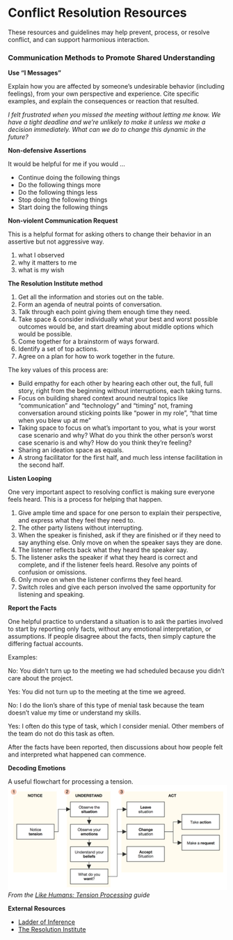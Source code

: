 # Conflict Resolution Resources

These resources and guidelines may help prevent, process, or resolve conflict, and can support harmonious interaction.

### Communication Methods to Promote Shared Understanding

**Use “I Messages”**

Explain how you are affected by someone’s undesirable behavior \(including feelings\), from your own perspective and experience. Cite specific examples, and explain the consequences or reaction that resulted.

_I felt frustrated when you missed the meeting without letting me know. We have a tight deadline and we’re unlikely to make it unless we make a decision immediately. What can we do to change this dynamic in the future?_

**Non-defensive Assertions**

It would be helpful for me if you would …

* Continue doing the following things
* Do the following things more
* Do the following things less
* Stop doing the following things
* Start doing the following things

**Non-violent Communication Request**

This is a helpful format for asking others to change their behavior in an assertive but not aggressive way.

1. what I observed 
2. why it matters to me 
3. what is my wish

**The Resolution Institute method**  
1. Get all the information and stories out on the table.  
2. Form an agenda of neutral points of conversation.  
3. Talk through each point giving them enough time they need.  
4. Take space & consider individually what your best and worst possible outcomes would be, and start dreaming about middle options which would be possible.  
5. Come together for a brainstorm of ways forward.  
6. Identify a set of top actions.  
7. Agree on a plan for how to work together in the future.

The key values of this process are:

* Build empathy for each other by hearing each other out, the full, full story, right from the beginning without interruptions, each taking turns.
* Focus on building shared context around neutral topics like “communication” and “technology” and “timing” not, framing conversation around sticking points like “power in my role”, “that time when you blew up at me”
* Taking space to focus on what’s important to you, what is your worst case scenario and why? What do you think the other person’s worst case scenario is and why? How do you think they’re feeling?
* Sharing an ideation space as equals.
* A strong facilitator for the first half, and much less intense facilitation in the second half.

**Listen Looping**

One very important aspect to resolving conflict is making sure everyone feels heard. This is a process for helping that happen.

1. Give ample time and space for one person to explain their perspective, and express what they feel they need to.
2. The other party listens without interrupting.
3. When the speaker is finished, ask if they are finished or if they need to say anything else. Only move on when the speaker says they are done.
4. The listener reflects back what they heard the speaker say. 
5. The listener asks the speaker if what they heard is correct and complete, and if the listener feels heard. Resolve any points of confusion or omissions.
6. Only move on when the listener confirms they feel heard.
7. Switch roles and give each person involved the same opportunity for listening and speaking.

**Report the Facts**

One helpful practice to understand a situation is to ask the parties involved to start by reporting only facts, without any emotional interpretation, or assumptions. If people disagree about the facts, then simply capture the differing factual accounts.

Examples:

No: You didn’t turn up to the meeting we had scheduled because you didn’t care about the project.

Yes: You did not turn up to the meeting at the time we agreed.

No: I do the lion’s share of this type of menial task because the team doesn’t value my time or understand my skills.

Yes: I often do this type of task, which I consider menial. Other members of the team do not do this task as often.

After the facts have been reported, then discussions about how people felt and interpreted what happened can commence.

**Decoding Emotions**

A useful flowchart for processing a tension.  
![](process-emotion.png)  
_From the _[_Like Humans: Tension Processing_](http://likehumans.com/tension-processing/)_ guide_

**External Resources**

* [Ladder of Inference](http://www.mindtools.com/pages/article/newTMC_91.htm) 
* [The Resolution Institute](https://www.resolution.institute/)




